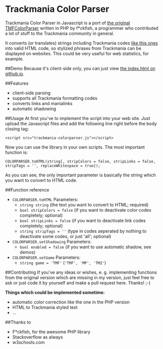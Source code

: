 # Trackmania Color Parser
Trackmania Color Parser in Javascript is a port of [the original TMFColorParser](http://www.tm-forum.com/viewtopic.php?t=14924) written in PHP by f*ckfish, a programmer who contributed a lot of stuff to the Trackmania community in general.

It converts (or translates) strings including Trackmania codes [like this ones](http://trackmaniaz.page.tl/Colored-Text.htm) into valid HTML code, so stylized phrases from Trackmania can be displayed on websites. This could be very useful for web statistics, for example.

##Demo
Because it's client-side only, you can just view [the index.html on github.io](https://j0nnib0y.github.io/colorparser.trackmania.js/).

##Features
- client-side parsing 
- supports all Trackmania formatting codes
- converts links and manialinks
- automatic shadowing

##Usage
At first you've to implement the script into your web site. Just upload the Javascript files and add the following line right before the body closing tag:

    <script src="trackmania-colorparser.js"></script>
Now you can use the library in your own scripts. The most important function is:

	COLORPARSER.toHTML(string[, stripColors = false, stripLinks = false, stripTags = '', replaceWhitespace = true]);
As you can see, the only important parameter is basically the string which you want to convert to HTML code.

##Function reference
- `COLORPARSER.toHTML`
Parameters:
  - `string string` (the text you want to convert to HTML; required)
  - `bool stripColors = false` (if you want to deactivate color codes completely; optional)
  - `bool stripLinks = false` (if you want to deactivate link codes completely; optional)
  - `string stripTags = ''` (type in codes seperated by nothing to deactivate some codes, or just 'all'; optional)
- `COLORPARSER.setShadowing`
	Parameters:
	- `bool enabled = false` (if you want to use automatic shadow, see demos)
- `COLORPARSER.setGame`
	Parameters:
	- `string game = 'TMF'` (`'TMF', 'MP', 'TM2'`)

##Contributing
If you've any ideas or wishes, e. g. implementing functions from the original version which are missing in my version, just feel free to ask or just code it by yourself and make a pull request here. Thanks! ;-)

**Things which could be implemented sometime:**

- automatic color correction like the one in the PHP version
- HTML to Trackmania styled text
- ...

##Thanks to
- F*ckfish, for the awesome PHP library
- Stackoverflow as always
- w3schools.com
